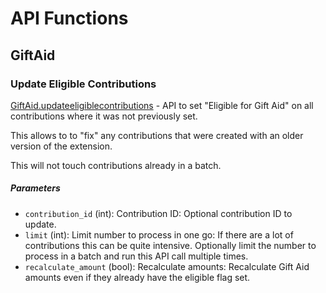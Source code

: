 # API Functions

## GiftAid

### Update Eligible Contributions
[GiftAid.updateeligiblecontributions](../api.md) - API to set "Eligible for Gift Aid" on all contributions where
it was not previously set.

This allows to to "fix" any contributions that were created with an older version of the extension.

This will not touch contributions already in a batch.

##### Parameters
- `contribution_id` (int): Contribution ID: Optional contribution ID to update.
- `limit` (int): Limit number to process in one go: If there are a lot of contributions this can be quite intensive. Optionally limit the number to process in a batch and run this API call multiple times.
- `recalculate_amount` (bool): Recalculate amounts: Recalculate Gift Aid amounts even if they already have the eligible flag set.

